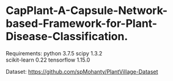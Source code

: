 # CapPlant-A-Capsule-Network-based-Framework-for-Plant-Disease-Classification.
Requirements:
python                    3.7.5
scipy                       1.3.2  
scikit-learn               0.22 
tensorflow               1.15.0 

Dataset: https://github.com/spMohanty/PlantVillage-Dataset
